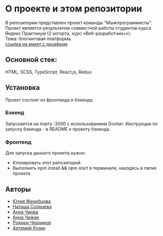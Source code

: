 # О проекте и этом репозитории
В репозитории представлен проект команды "Мыжпрограммисты". <br />
Проект является результатом совместной работы студентов курса Яндекс.Практикум (2 когорта, курс «Веб-разработчик+»). <br />
Тема: блогинговая платформа.<br />
[ссылка на макет с дизайном](https://www.figma.com/file/4wPCpzg3Ee8yxsDlq5FVUs/%D0%9A%D0%BE%D0%B3%D0%B4%D0%B0-%D0%B2%D1%8B%D1%80%D0%B0%D1%81%D1%82%D1%83_external_link?node-id=185%3A2660)

## Основной стек:
HTML, SCSS, TypeScript, React.js, Redux

## Установка

Проект состоит из фронтенда и бэкенда.
### Бэкенд
Запускается на порту :3000 с использованием Docker. Инструкции по запуску бэкенда - в README к проекту бэкенда.

### Фронтенд
Для запуска данного проекта нужно:
- Клонировать этот репозиторий
- Выполнить npm install && npm start в терминале, находясь в папке проекта

## Авторы

- [Юлия Жеребцова](https://github.com/yuliazherebtsova)
- [Наташа Солнцева](https://github.com/NatashaSolntseva)
- [Анна Чирва](https://github.com/Leprecocoa)
- [Анна Чижик](https://github.com/Frantsuzova)
- [Родион Черников](https://github.com/RoChernikov)
- [Артемий Кузин](https://github.com/kuzinartemiy)

